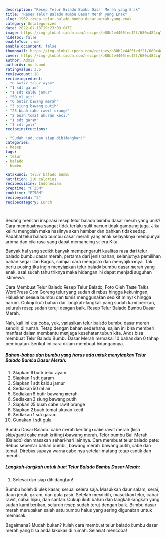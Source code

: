 ```yaml
---
description: "Resep Telur Balado Bumbu Dasar Merah yang Enak"
title: "Resep Telur Balado Bumbu Dasar Merah yang Enak"
slug: 1962-resep-telur-balado-bumbu-dasar-merah-yang-enak
category: Uncategorized
date: 2022-05-13T19:23:09.087Z
image: https://img-global.cpcdn.com/recipes/b88b2e4405fedf2f/680x482cq70/telur-balado-bumbu-dasar-merah-foto-resep-utama.jpg
hideToc: false
enableToc: true
enableTocContent: false
thumbnail: https://img-global.cpcdn.com/recipes/b88b2e4405fedf2f/680x482cq70/telur-balado-bumbu-dasar-merah-foto-resep-utama.jpg
cover: https://img-global.cpcdn.com/recipes/b88b2e4405fedf2f/680x482cq70/telur-balado-bumbu-dasar-merah-foto-resep-utama.jpg
author: Admin
authorAv: notfound
ratingvalue: 3.6
reviewcount: 18
recipeingredient:
- "6 butir telur ayam"
- "1 sdt garam"
- "1 sdt kaldu jamur"
- "50 ml air"
- "6 butir bawang merah"
- "3 siung bawang putih"
- "25 buah cabe rawit orange"
- "2 buah tomat ukuran kecil"
- "1 sdt garam"
- "1 sdt gula"
recipeinstructions:

- "Sudah jadi dan siap dihidangkan!"
categories:
- Resep
tags:
- telur
- balado
- bumbu

katakunci: telur balado bumbu 
nutrition: 216 calories
recipecuisine: Indonesian
preptime: "PT25M"
cooktime: "PT58M"
recipeyield: "2"
recipecategory: Lunch

---
```





Sedang mencari inspirasi resep telur balado bumbu dasar merah yang unik? Cara membuatnya sangat tidak terlalu sulit namun tidak gampang juga. Jika keliru mengolah maka hasilnya akan hambar dan bahkan tidak sedap. Padahal telur balado bumbu dasar merah yang enak selayaknya mempunyai aroma dan cita rasa yang dapat memancing selera Kita.





Banyak hal yang sedikit banyak mempengaruhi kualitas rasa dari telur balado bumbu dasar merah, pertama dari jenis bahan, selanjutnya pemilihan bahan segar dan Bagus, sampai cara mengolah dan menyajikannya. Tak perlu pusing jika ingin menyiapkan telur balado bumbu dasar merah yang enak,      asal sudah tahu triknya maka hidangan ini dapat menjadi suguhan istimewa.














Cara Membuat Telur Balado Resep Telur Balado, Foto Oleh Taste Talks WordPress Com Goreng telur yang sudah di rebus hingga kekuningan, Haluskan semua bumbu dan tumis menggunakan sedikit minyak hingga harum. Cukup ikuti bahan dan langkah-langkah yang sudah kami berikan, seluruh resep sudah teruji dengan baik. Resep Telur Balado Bumbu Dasar Merah.






Nah, kali ini kita coba, yuk, variasikan telur balado bumbu dasar merah sendiri di rumah. Tetap dengan bahan sederhana, sajian ini bisa memberi manfaat dalam membantu menjaga kesehatan tubuh kita. Anda bisa membuat Telur Balado Bumbu Dasar Merah memakai 10 bahan dan 0 tahap pembuatan. Berikut ini cara dalam membuat hidangannya.

<!--inarticleads1-->

##### Bahan-bahan dan bumbu yang harus ada untuk menyiapkan Telur Balado Bumbu Dasar Merah:

1. Siapkan 6 butir telur ayam
1. Siapkan 1 sdt garam
1. Siapkan 1 sdt kaldu jamur
1. Sediakan 50 ml air
1. Sediakan 6 butir bawang merah
1. Sediakan 3 siung bawang putih
1. Siapkan 25 buah cabe rawit orange
1. Siapkan 2 buah tomat ukuran kecil
1. Sediakan 1 sdt garam
1. Gunakan 1 sdt gula


Bumbu Dasar Balado. cabe merah keriting•cabe rawit merah (bisa skip/ganti cabe mrah kriting)•bawang merah. Telor bumbu Bali Merah (Balado) dan masakan sehari-hari lainnya. Cara membuat telur balado pete: Rebus sebentar bahan bumbu, bawang merah, bawang putih, cabe dan tomat. Direbus supaya warna cabe nya setelah matang tetap cantik dan merah. 

<!--inarticleads2-->

##### Langkah-langkah untuk buat Telur Balado Bumbu Dasar Merah:


1. Selesai dan siap dihidangkan!

Bumbu boleh di ulek kasar, sesuai selera saja. Masukkan daun salam, serai, daun jeruk, garam, dan gula pasir. Setelah mendidih, masukkan telur, cabai rawit, cabai hijau, dan santan. Cukup ikuti bahan dan langkah-langkah yang sudah kami berikan, seluruh resep sudah teruji dengan baik. Bumbu dasar merah merupakan salah satu bumbu halus yang sering digunakan untuk memasak. 

Bagaimana? Mudah bukan? Itulah cara membuat telur balado bumbu dasar merah yang bisa anda lakukan di rumah. Selamat mencoba!
